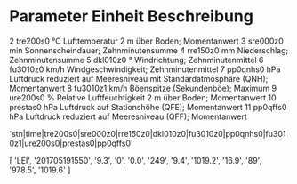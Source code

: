 # Parameter              Einheit        Beschreibung
2 tre200s0              °C              Lufttemperatur 2 m über Boden; Momentanwert
3 sre000z0                 min          Sonnenscheindauer; Zehnminutensumme
4 rre150z0                 mm           Niederschlag; Zehnminutensumme
5 dkl010z0                 °            Windrichtung; Zehnminutenmittel
6 fu3010z0                 km/h         Windgeschwindigkeit; Zehnminutenmittel
7 pp0qnhs0                 hPa          Luftdruck reduziert auf Meeresniveau mit Standardatmosphäre (QNH); Momentanwert
8 fu3010z1                 km/h         Böenspitze (Sekundenböe); Maximum
9 ure200s0                 %            Relative Luftfeuchtigkeit 2 m über Boden; Momentanwert
10 prestas0                 hPa         Luftdruck auf Stationshöhe (QFE); Momentanwert
11 pp0qffs0                 hPa          Luftdruck reduziert auf Meeresniveau (QFF); Momentanwert

 
 'stn|time|tre200s0|sre000z0|rre150z0|dkl010z0|fu3010z0|pp0qnhs0|fu3010z1|ure200s0|prestas0|pp0qffs0'

[ 'LEI',
  '201705191550',
  '9.3',
  '0',
  '0.0',
  '249',
  '9.4',
  '1019.2',
  '16.9',
  '89',
  '978.5',
  '1019.6' ]


